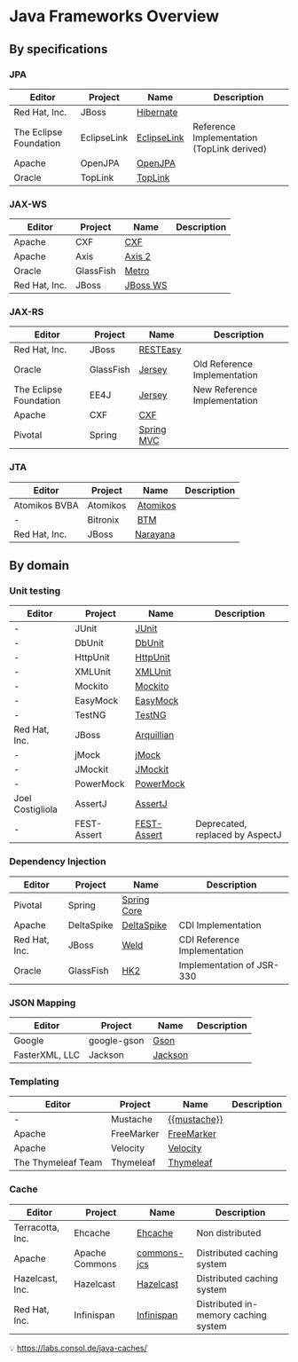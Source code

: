 # Java Frameworks Overview

## By specifications

### JPA

| Editor | Project | Name | Description |
|--------|---------|------|-------------|
| Red Hat, Inc. | JBoss | [Hibernate](http://hibernate.org/) | |
| The Eclipse Foundation | EclipseLink | [EclipseLink](http://www.eclipse.org/eclipselink/) | Reference Implementation (TopLink derived) |
| Apache | OpenJPA | [OpenJPA](http://openjpa.apache.org/) | |
| Oracle | TopLink | [TopLink](http://www.oracle.com/technetwork/middleware/toplink/overview/index-089172.html) | |

### JAX-WS

| Editor | Project | Name | Description |
|--------|---------|------|-------------|
| Apache | CXF | [CXF](http://cxf.apache.org/) | |
| Apache | Axis | [Axis 2](https://axis.apache.org/axis2/java/core/) | |
| Oracle | GlassFish | [Metro](https://javaee.github.io/metro/)| |
| Red Hat, Inc. | JBoss | [JBoss WS](http://jbossws.jboss.org/) | |

### JAX-RS

| Editor | Project | Name | Description |
|--------|---------|------|-------------|
| Red Hat, Inc. | JBoss | [RESTEasy](http://resteasy.jboss.org/) | |
| Oracle | GlassFish | [Jersey](https://jersey.github.io/) | Old Reference Implementation |
| The Eclipse Foundation | EE4J | [Jersey](https://projects.eclipse.org/projects/ee4j.jersey) | New Reference Implementation |
| Apache | CXF | [CXF](http://cxf.apache.org/) | |
| Pivotal | Spring | [Spring MVC](https://docs.spring.io/spring/docs/current/spring-framework-reference/web.html) | |

### JTA

| Editor | Project | Name | Description |
|---------|--------|-----|--------------|
| Atomikos BVBA | Atomikos | [Atomikos](https://www.atomikos.com/) | |
| - | Bitronix | [BTM](https://github.com/bitronix/btm) | |
| Red Hat, Inc. | JBoss | [Narayana](http://narayana.io/) | |

## By domain

### Unit testing

| Editor | Project | Name | Description |
|--------|---------|------|-------------|
| - | JUnit | [JUnit](https://junit.org/) | |
| - | DbUnit | [DbUnit](http://dbunit.sourceforge.net/) | |
| - | HttpUnit | [HttpUnit](http://httpunit.sourceforge.net/) | |
| - | XMLUnit | [XMLUnit](https://www.xmlunit.org/) | |
| - | Mockito | [Mockito](http://site.mockito.org/) | |
| - | EasyMock | [EasyMock](http://easymock.org/) | |
| - | TestNG | [TestNG](http://testng.org/doc/) | |
| Red Hat, Inc. | JBoss | [Arquillian](http://arquillian.org/) | |
| - | jMock | [jMock](http://jmock.org/) | |
| - | JMockit | [JMockit](http://jmockit.github.io/gettingStarted.html) | |
| - | PowerMock | [PowerMock](http://powermock.github.io/) | |
| Joel Costigliola | AssertJ | [AssertJ](http://joel-costigliola.github.io/assertj/) | |
| - | FEST-Assert | [FEST-Assert](https://github.com/alexruiz/fest-assert-2.x/wiki/One-minute-starting-guide) | Deprecated, replaced by AspectJ |

### Dependency Injection

| Editor | Project | Name | Description |
|--------|---------|------|-------------|
| Pivotal | Spring | [Spring Core](https://projects.spring.io/spring-framework/) | |
| Apache | DeltaSpike | [DeltaSpike](http://deltaspike.apache.org/) | CDI Implementation |
| Red Hat, Inc. | JBoss | [Weld](http://weld.cdi-spec.org/) | CDI Reference Implementation |
| Oracle | GlassFish | [HK2](https://javaee.github.io/hk2/) | Implementation of JSR-330 |

### JSON Mapping

| Editor | Project | Name | Description |
|--------|---------|------|-------------|
| Google | google-gson | [Gson](https://github.com/google/gson) | |
| FasterXML, LLC | Jackson | [Jackson](https://github.com/FasterXML/jackson) | |

### Templating

| Editor | Project | Name | Description |
|--------|---------|------|-------------|
| - | Mustache | [{{mustache}}](https://github.com/spullara/mustache.java) | |
| Apache | FreeMarker | [FreeMarker](https://freemarker.apache.org/) | |
| Apache | Velocity | [Velocity](http://velocity.apache.org/) | |
| The Thymeleaf Team | Thymeleaf | [Thymeleaf](https://www.thymeleaf.org/) | |

### Cache

| Editor | Project | Name | Description |
|--------|---------|------|-------------|
| Terracotta, Inc. | Ehcache | [Ehcache](http://www.ehcache.org/) | Non distributed |
| Apache | Apache Commons | [commons-jcs](https://commons.apache.org/proper/commons-jcs/) | Distributed caching system  |
| Hazelcast, Inc.  | Hazelcast | [Hazelcast](https://hazelcast.com/) | Distributed caching system  |
| Red Hat, Inc. | Infinispan | [Infinispan](http://infinispan.org/) | Distributed in-memory caching system  |

:bulb: <https://labs.consol.de/java-caches/>
